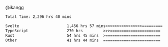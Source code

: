 @ikangg
<!--START_SECTION:waka-->

```txt
Total Time: 2,296 hrs 40 mins

Svelte                     1,456 hrs 57 mins>>>>>>>>>>>>>>>>=========   62.31 %
TypeScript                 270 hrs         >>>======================   11.55 %
Rust                       54 hrs 45 mins  >========================   02.34 %
Other                      41 hrs 44 mins  =========================   01.78 %
```

<!--END_SECTION:waka-->
